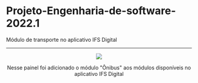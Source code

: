 # Projeto-Engenharia-de-software-2022.1
Módulo de transporte no aplicativo IFS Digital

- - -
<div align="center"; display="inline">
  <img src="https://github.com/leodayv/Projeto-Engenharia-de-software-2022.1/blob/main/Pain%C3%A9is/Painel%20-%201.png?raw=true"/>
  <p max-width="25%">Nesse painel foi adicionado o módulo "Ônibus" aos módulos disponíveis no aplicativo IFS Digital</p>
</div>
